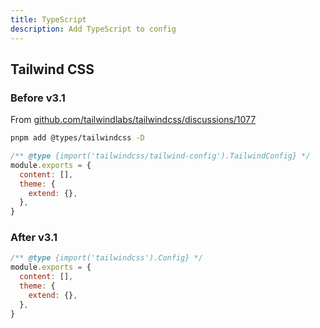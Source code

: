 ```yaml
---
title: TypeScript
description: Add TypeScript to config
---
```


## Tailwind CSS

### Before v3.1

From [github.com/tailwindlabs/tailwindcss/discussions/1077](https://github.com/tailwindlabs/tailwindcss/discussions/1077)

```bash
pnpm add @types/tailwindcss -D
```

```js [tailwind.config.js]
/** @type {import('tailwindcss/tailwind-config').TailwindConfig} */
module.exports = {
  content: [],
  theme: {
    extend: {},
  },
}
```

### After v3.1

```js [tailwind.config.js]
/** @type {import('tailwindcss').Config} */
module.exports = {
  content: [],
  theme: {
    extend: {},
  },
}
```

